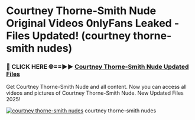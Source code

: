# Courtney Thorne-Smith Nude Original Videos 0nlyFans Leaked - Files Updated! (courtney thorne-smith nudes)

<h3>🔴 CLICK HERE 🌐==►► <a href="https://tinyurl.com/2p9ay9w9" rel="nofollow">Courtney Thorne-Smith Nude Updated Files</a></h3>

Get Courtney Thorne-Smith Nude and all content. Now you can access all videos and pictures of Courtney Thorne-Smith Nude. New Updated Files 2025!

[![courtney thorne-smith nudes](https://i.imgur.com/KQgVmj3.gif)](https://tinyurl.com/2p9ay9w9)
courtney thorne-smith nudes